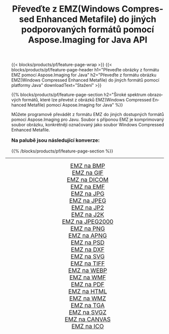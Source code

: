 ﻿---
title: Převeďte z EMZ(Windows Compressed Enhanced Metafile) do jiných podporovaných formátů pomocí Aspose.Imaging for Java API 
weight: 3920
url: /cs/java/conversion/from/emz/ 
lang: cs
langdirlevel: 2
locales: zh-hans,ja,it,ru,de,es,fr,nl,id,lt,pl,pt,vi,tr,ko,zh-hant,ar,hi,th,sv,cs,uk,he
description: Aspose.Imaging lze snadno převést z formátu EMZ(Windows Compressed Enhanced Metafile) do jiných formátů pomocí platformy Java
---

{{< blocks/products/pf/feature-page-wrap >}}
{{< blocks/products/pf/feature-page-header h1="Převeďte obrázky z formátu EMZ pomocí Aspose.Imaging for Java" h2="Převeďte z formátu obrázku EMZ(Windows Compressed Enhanced Metafile) do jiných formátů pomocí platformy Java" downloadText="Stažení" >}}


{{% blocks/products/pf/feature-page-section  h2="Široké spektrum obrazových formátů, které lze převést z obrázků EMZ(Windows Compressed Enhanced Metafile) pomocí Aspose.Imaging for Java" %}}
<p align=justify>Můžete programově převádět z formátu EMZ do jiných dostupných formátů pomocí
Aspose.Imaging pro Javu. Soubor s příponou EMZ je komprimovaný soubor obrázku, konkrétněji označovaný jako soubor Windows Compressed Enhanced Metafile.</p>
<h3 style="margin-top:16px;">
Na palubě jsou následující konverze:
</h3>
{{% /blocks/products/pf/feature-page-section %}}
<div class="container-fluid productfamilypage bg-gray">
    <div class="convertypes bg-gray agp-content section">
        <div class="container">
		<hr style="margin-left:-20px;"/>
		<div class="row other-converters" style="gap: 10px;font-size: 19px;text-align:center;">
		    <div class='col-md-3 other-converter remove-lp remove-rp'><a href="/imaging/cs/java/conversion/emz-to-bmp/" style="padding:15px;">EMZ na BMP</a></div><div class='col-md-3 other-converter remove-lp remove-rp'><a href="/imaging/cs/java/conversion/emz-to-gif/" style="padding:15px;">EMZ na GIF</a></div><div class='col-md-3 other-converter remove-lp remove-rp'><a href="/imaging/cs/java/conversion/emz-to-dicom/" style="padding:15px;">EMZ na DICOM</a></div><div class='col-md-3 other-converter remove-lp remove-rp'><a href="/imaging/cs/java/conversion/emz-to-emf/" style="padding:15px;">EMZ na EMF</a></div><div class='col-md-3 other-converter remove-lp remove-rp'><a href="/imaging/cs/java/conversion/emz-to-jpg/" style="padding:15px;">EMZ na JPG</a></div><div class='col-md-3 other-converter remove-lp remove-rp'><a href="/imaging/cs/java/conversion/emz-to-jpeg/" style="padding:15px;">EMZ na JPEG</a></div><div class='col-md-3 other-converter remove-lp remove-rp'><a href="/imaging/cs/java/conversion/emz-to-jp2/" style="padding:15px;">EMZ na JP2</a></div><div class='col-md-3 other-converter remove-lp remove-rp'><a href="/imaging/cs/java/conversion/emz-to-j2k/" style="padding:15px;">EMZ na J2K</a></div><div class='col-md-3 other-converter remove-lp remove-rp'><a href="/imaging/cs/java/conversion/emz-to-jpeg2000/" style="padding:15px;">EMZ na JPEG2000</a></div><div class='col-md-3 other-converter remove-lp remove-rp'><a href="/imaging/cs/java/conversion/emz-to-png/" style="padding:15px;">EMZ na PNG</a></div><div class='col-md-3 other-converter remove-lp remove-rp'><a href="/imaging/cs/java/conversion/emz-to-apng/" style="padding:15px;">EMZ na APNG</a></div><div class='col-md-3 other-converter remove-lp remove-rp'><a href="/imaging/cs/java/conversion/emz-to-psd/" style="padding:15px;">EMZ na PSD</a></div><div class='col-md-3 other-converter remove-lp remove-rp'><a href="/imaging/cs/java/conversion/emz-to-dxf/" style="padding:15px;">EMZ na DXF</a></div><div class='col-md-3 other-converter remove-lp remove-rp'><a href="/imaging/cs/java/conversion/emz-to-svg/" style="padding:15px;">EMZ na SVG</a></div><div class='col-md-3 other-converter remove-lp remove-rp'><a href="/imaging/cs/java/conversion/emz-to-tiff/" style="padding:15px;">EMZ na TIFF</a></div><div class='col-md-3 other-converter remove-lp remove-rp'><a href="/imaging/cs/java/conversion/emz-to-webp/" style="padding:15px;">EMZ na WEBP</a></div><div class='col-md-3 other-converter remove-lp remove-rp'><a href="/imaging/cs/java/conversion/emz-to-wmf/" style="padding:15px;">EMZ na WMF</a></div><div class='col-md-3 other-converter remove-lp remove-rp'><a href="/imaging/cs/java/conversion/emz-to-pdf/" style="padding:15px;">EMZ na PDF</a></div><div class='col-md-3 other-converter remove-lp remove-rp'><a href="/imaging/cs/java/conversion/emz-to-html/" style="padding:15px;">EMZ na HTML</a></div><div class='col-md-3 other-converter remove-lp remove-rp'><a href="/imaging/cs/java/conversion/emz-to-wmz/" style="padding:15px;">EMZ na WMZ</a></div><div class='col-md-3 other-converter remove-lp remove-rp'><a href="/imaging/cs/java/conversion/emz-to-tga/" style="padding:15px;">EMZ na TGA</a></div><div class='col-md-3 other-converter remove-lp remove-rp'><a href="/imaging/cs/java/conversion/emz-to-svgz/" style="padding:15px;">EMZ na SVGZ</a></div><div class='col-md-3 other-converter remove-lp remove-rp'><a href="/imaging/cs/java/conversion/emz-to-canvas/" style="padding:15px;">EMZ na CANVAS</a></div><div class='col-md-3 other-converter remove-lp remove-rp'><a href="/imaging/cs/java/conversion/emz-to-ico/" style="padding:15px;">EMZ na ICO</a></div>
                </div>
        </div>
    </div>
</div>
<br/>

